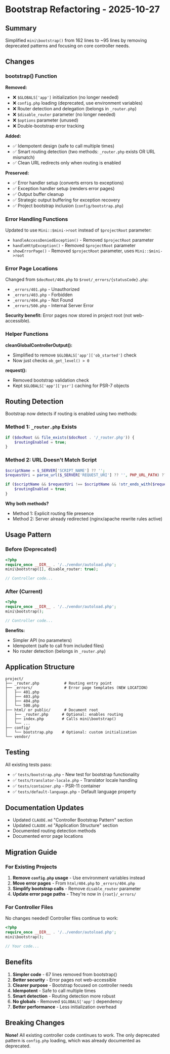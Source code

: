 # Bootstrap Refactoring - 2025-10-27

## Summary

Simplified `mini\bootstrap()` from 162 lines to ~95 lines by removing deprecated patterns and focusing on core controller needs.

## Changes

### bootstrap() Function

**Removed:**
- ❌ `$GLOBALS['app']` initialization (no longer needed)
- ❌ `config.php` loading (deprecated, use environment variables)
- ❌ Router detection and delegation (belongs in `_router.php`)
- ❌ `$disable_router` parameter (no longer needed)
- ❌ `$options` parameter (unused)
- ❌ Double-bootstrap error tracking

**Added:**
- ✅ Idempotent design (safe to call multiple times)
- ✅ Smart routing detection (two methods: `_router.php` exists OR URL mismatch)
- ✅ Clean URL redirects only when routing is enabled

**Preserved:**
- ✅ Error handler setup (converts errors to exceptions)
- ✅ Exception handler setup (renders error pages)
- ✅ Output buffer cleanup
- ✅ Strategic output buffering for exception recovery
- ✅ Project bootstrap inclusion (`config/bootstrap.php`)

### Error Handling Functions

Updated to use `Mini::$mini->root` instead of `$projectRoot` parameter:
- `handleAccessDeniedException()` - Removed `$projectRoot` parameter
- `handleHttpException()` - Removed `$projectRoot` parameter
- `showErrorPage()` - Removed `$projectRoot` parameter, uses `Mini::$mini->root`

### Error Page Locations

Changed from `$docRoot/404.php` to `$root/_errors/{statusCode}.php`:
- `_errors/401.php` - Unauthorized
- `_errors/403.php` - Forbidden
- `_errors/404.php` - Not Found
- `_errors/500.php` - Internal Server Error

**Security benefit:** Error pages now stored in project root (not web-accessible).

### Helper Functions

**cleanGlobalControllerOutput():**
- Simplified to remove `$GLOBALS['app']['ob_started']` check
- Now just checks `ob_get_level() > 0`

**request():**
- Removed bootstrap validation check
- Kept `$GLOBALS['app']['psr']` caching for PSR-7 objects

## Routing Detection

Bootstrap now detects if routing is enabled using two methods:

### Method 1: `_router.php` Exists
```php
if ($docRoot && file_exists($docRoot . '/_router.php')) {
    $routingEnabled = true;
}
```

### Method 2: URL Doesn't Match Script
```php
$scriptName = $_SERVER['SCRIPT_NAME'] ?? '';
$requestUri = parse_url($_SERVER['REQUEST_URI'] ?? '', PHP_URL_PATH) ?? '';

if ($scriptName && $requestUri !== $scriptName && !str_ends_with($requestUri, '.php')) {
    $routingEnabled = true;
}
```

**Why both methods?**
- Method 1: Explicit routing file presence
- Method 2: Server already redirected (nginx/apache rewrite rules active)

## Usage Pattern

### Before (Deprecated)
```php
<?php
require_once __DIR__ . '/../vendor/autoload.php';
mini\bootstrap([], disable_router: true);

// Controller code...
```

### After (Current)
```php
<?php
require_once __DIR__ . '/../vendor/autoload.php';
mini\bootstrap();

// Controller code...
```

**Benefits:**
- Simpler API (no parameters)
- Idempotent (safe to call from included files)
- No router detection (belongs in `_router.php`)

## Application Structure

```
project/
├── _router.php           # Routing entry point
├── _errors/              # Error page templates (NEW LOCATION)
│   ├── 401.php
│   ├── 403.php
│   ├── 404.php
│   └── 500.php
├── html/ or public/      # Document root
│   ├── _router.php      # Optional: enables routing
│   ├── index.php        # Calls mini\bootstrap()
│   └── ...
├── config/
│   └── bootstrap.php    # Optional: custom initialization
└── vendor/
```

## Testing

All existing tests pass:
- ✅ `tests/bootstrap.php` - New test for bootstrap functionality
- ✅ `tests/translator-locale.php` - Translator locale handling
- ✅ `tests/container.php` - PSR-11 container
- ✅ `tests/default-language.php` - Default language property

## Documentation Updates

- Updated `CLAUDE.md` "Controller Bootstrap Pattern" section
- Updated `CLAUDE.md` "Application Structure" section
- Documented routing detection methods
- Documented error page locations

## Migration Guide

### For Existing Projects

1. **Remove `config.php` usage** - Use environment variables instead
2. **Move error pages** - From `html/404.php` to `_errors/404.php`
3. **Simplify bootstrap calls** - Remove `disable_router` parameter
4. **Update error page paths** - They're now in `{root}/_errors/`

### For Controller Files

No changes needed! Controller files continue to work:
```php
<?php
require_once __DIR__ . '/../vendor/autoload.php';
mini\bootstrap();

// Your code...
```

## Benefits

1. **Simpler code** - 67 lines removed from bootstrap()
2. **Better security** - Error pages not web-accessible
3. **Clearer purpose** - Bootstrap focused on controller needs
4. **Idempotent** - Safe to call multiple times
5. **Smart detection** - Routing detection more robust
6. **No globals** - Removed `$GLOBALS['app']` dependency
7. **Better performance** - Less initialization overhead

## Breaking Changes

**None!** All existing controller code continues to work. The only deprecated pattern is `config.php` loading, which was already documented as deprecated.
